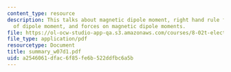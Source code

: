 ```yaml
---
content_type: resource
description: This talks about magnetic dipole moment, right hand rule for direction
  of dipole moment, and forces on magnetic dipole moments.
file: https://ol-ocw-studio-app-qa.s3.amazonaws.com/courses/8-02t-electricity-and-magnetism-spring-2005/a2546061dfac6f85fe6b522ddfbc6a5b_summary_w07d1.pdf
file_type: application/pdf
resourcetype: Document
title: summary_w07d1.pdf
uid: a2546061-dfac-6f85-fe6b-522ddfbc6a5b
---
```

